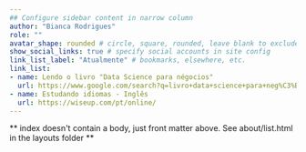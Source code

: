 ```yaml
---
## Configure sidebar content in narrow column
author: "Bianca Rodrigues"
role: ""
avatar_shape: rounded # circle, square, rounded, leave blank to exclude
show_social_links: true # specify social accounts in site config
link_list_label: "Atualmente" # bookmarks, elsewhere, etc.
link_list:
- name: Lendo o livro "Data Science para négocios"
  url: https://www.google.com/search?q=livro+data+science+para+neg%C3%B3cios&sxsrf=AOaemvJG34vrSFFmAq2CuADJsGfL4cWXMQ%3A1635572044693&ei=TNl8YaKpKcPX1sQP07u3yAQ&oq=livro+data+science+para+neg%C3%B3cios&gs_lcp=Cgdnd3Mtd2l6EAMyBQgAEIAEMgUILhCABDoHCAAQRxCwAzoHCAAQsAMQQzoNCC4QyAMQsAMQQxCTAjoQCC4QxwEQowIQyAMQsAMQQzoKCC4QyAMQsAMQQzoNCC4QyAMQsAMQQxCLAzoECCMQJzoECAAQQzoICC4QsQMQgwE6CAgAEIAEELEDOggILhCABBCxAzoLCC4QgAQQsQMQgwE6CAguEIAEEJMCOgsIABCABBCxAxCDAToGCAAQFhAeOgUIIRCgAToGCAAQDRAeSgUIOBIBMUoECEEYAFCEmQFYjf8BYKaCAmgEcAJ4AIABzgGIAeonkgEGMC4yNy4xmAEAoAEByAEPuAECwAEB&sclient=gws-wiz&ved=0ahUKEwii_-jVtPHzAhXDq5UCHdPdDUkQ4dUDCA4&uact=5
- name: Estudando idiomas - Inglês
  url: https://wiseup.com/pt/online/
---
```


** index doesn't contain a body, just front matter above.
See about/list.html in the layouts folder **

